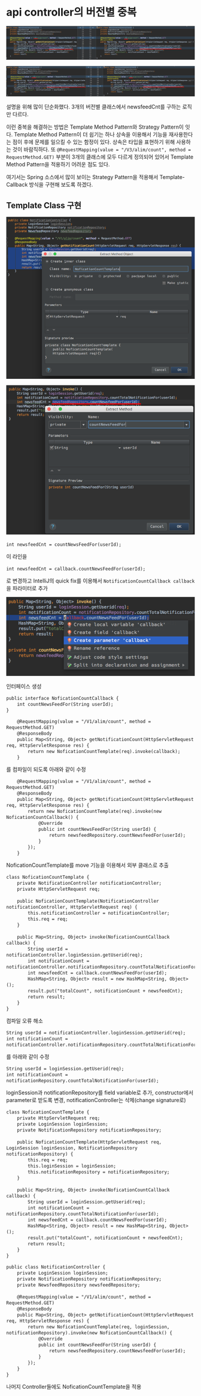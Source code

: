 # api controller의 버전별 중복

![image](template-callback/org-source-0.png)

![image](template-callback/org-source-1.png)

설명을 위해 많이 단순화했다. 3개의 버전별 클래스에서 newsfeedCnt를 구하는 로직만 다르다.

이런 중복을 해결하는 방법은 Template Method Pattern와 Strategy Pattern이 잇다. Template Method Pattern이 더 쉽기는 하나 상속을 이용해서 기능을 재사용한다는 점이 후에 문제를 일으킬 수 있는 함정이 있다. 상속은 타입을 표현하기 위해 사용하는 것이 바람직하다. 
또 `@RequestMapping(value = "/V3/alim/count", method = RequestMethod.GET)` 부분이 3개의 클래스에 모두 다르게 정의되어 있어서 Template Method Pattern을 적용하기 어려운 점도 있다.

여기서는 Spring 소스에서 많이 보이는 Strategy Pattern을 적용해서 Template-Callback 방식을 구현해 보도록 하겠다.

## Template Class 구현
![image](template-callback/extract-method-object.png)

![image](template-callback/extract-method.png)

`int newsfeedCnt = countNewsFeedFor(userId);`

이 라인을 

`int newsfeedCnt = callback.countNewsFeedFor(userId);`

로 변경하고 IntelliJ의 quick fix를 이용해서 `NotificationCountCallback callback`을 파라미터로 추가

![image](template-callback/create-parameter.png)

인터페이스 생성

```
public interface NoficationCountCallback {
    int countNewsFeedFor(String userId);
}
```

```
	@RequestMapping(value = "/V1/alim/count", method = RequestMethod.GET)
    @ResponseBody
    public Map<String, Object> getNotificationCount(HttpServletRequest req, HttpServletResponse res) {
        return new NoficationCountTemplate(req).invoke(callback);
	}
```
를 컴파일이 되도록 아래와 같이 수정

```
    @RequestMapping(value = "/V1/alim/count", method = RequestMethod.GET)
    @ResponseBody
    public Map<String, Object> getNotificationCount(HttpServletRequest req, HttpServletResponse res) {
        return new NoficationCountTemplate(req).invoke(new NoficationCountCallback() {
            @Override
            public int countNewsFeedFor(String userId) {
                return newsfeedRepository.countNewsfeedFor(userId);
            }
        });
	}
```

NoficationCountTemplate를 move 기능을 이용해서 외부 클래스로 추출

```
class NoficationCountTemplate {
    private NotificationController notificationController;
    private HttpServletRequest req;

    public NoficationCountTemplate(NotificationController notificationController, HttpServletRequest req) {
        this.notificationController = notificationController;
        this.req = req;
    }

    public Map<String, Object> invoke(NoficationCountCallback callback) {
        String userId = notificationController.loginSession.getUserid(req);
        int notificationCount = notificationController.notificationRepository.countTotalNotificationFor(userId);
        int newsfeedCnt = callback.countNewsFeedFor(userId);
        HashMap<String, Object> result = new HashMap<String, Object>();
        result.put("totalCount", notificationCount + newsfeedCnt);
        return result;
    }
}
```

컴파일 오류 해소

```
String userId = notificationController.loginSession.getUserid(req);
int notificationCount = notificationController.notificationRepository.countTotalNotificationFor(userId);
```

를 아래와 같이 수정

```
String userId = loginSession.getUserid(req);
int notificationCount = notificationRepository.countTotalNotificationFor(userId);
```

loginSession과 notificationRepository를 field variable로 추가, constructor에서 parameter로 받도록 변경, notificationController는 삭제(change signature로)

```
class NoficationCountTemplate {
    private HttpServletRequest req;
    private LoginSession loginSession;
    private NotificationRepository notificationRepository;

    public NoficationCountTemplate(HttpServletRequest req, LoginSession loginSession, NotificationRepository notificationRepository) {
        this.req = req;
        this.loginSession = loginSession;
        this.notificationRepository = notificationRepository;
    }

    public Map<String, Object> invoke(NoficationCountCallback callback) {
        String userId = loginSession.getUserid(req);
        int notificationCount = notificationRepository.countTotalNotificationFor(userId);
        int newsfeedCnt = callback.countNewsFeedFor(userId);
        HashMap<String, Object> result = new HashMap<String, Object>();
        result.put("totalCount", notificationCount + newsfeedCnt);
        return result;
    }
}
```

```
public class NotificationController {
    private LoginSession loginSession;
    private NotificationRepository notificationRepository;
    private NewsfeedRepository newsfeedRepository;

    @RequestMapping(value = "/V1/alim/count", method = RequestMethod.GET)
    @ResponseBody
    public Map<String, Object> getNotificationCount(HttpServletRequest req, HttpServletResponse res) {
        return new NoficationCountTemplate(req, loginSession, notificationRepository).invoke(new NoficationCountCallback() {
            @Override
            public int countNewsFeedFor(String userId) {
                return newsfeedRepository.countNewsfeedFor(userId);
            }
        });
	}
}
```

나머지 Controller들에도 NoficationCountTemplate을 적용
